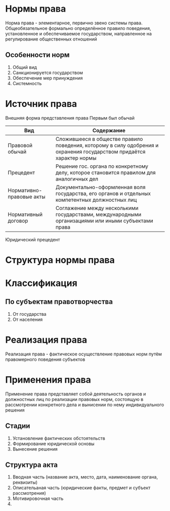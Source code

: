 # Нормы права
Норма права - элементарное, первично звено системы права. Общеобязательное формально определённое правило поведения, установленное и обеспечиваемое государством, направленное на регулирование общественных отношений
## Особенности норм
1. Общий вид
2. Санкционируется государством
3. Обеспечение мер принуждения
4. Системность
# Источник права
Внешняя форма представления права
Первым был обычай

| Вид                      | Содержание                                                                                                            |
| ------------------------ | --------------------------------------------------------------------------------------------------------------------- |
| Правовой обычай          | Сложившееся в обществе правило поведения, которому в силу одобрения и охранения государством придаётся характер нормы |
| Прецедент                | Решение гос. органа по конкретному делу, которое становится правилом для аналогичных дел                              |
| Нормативно-правовые акты | Документально-оформленная воля государства, его органов и отдельных компетентных должностных лиц                      |
| Нормативный договор      | Соглажение между несколькими государствами, международными организациями или иными субъектами права                   |
Юридический прецедент
# Структура нормы права
# Классификация
## По субъектам правотворчества
1. От государства
2. От населения
## 

# Реализация права
Реализация права - фактическое осуществление правовых норм путём правомерного поведения субъектов
# Применения права
Применение права представляет собой деятельность органов и должностных лиц по реализации правовых норм, состоящую в рассмотрении конкретного дела и вынисении по нему индивидуального решения
## Стадии

1. Установление фактических обстоятельств
2. Формирование юридической основы
3. Вынесение решения
## Структура акта
1. Вводная часть (название акта, место, дата, наименование органа, реквизиты)
2. Описательаная часть (юридические факты, предмет и субъект рассмотрения)
3. Мотивировочная часть
4. 
